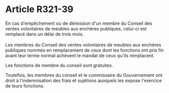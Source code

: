 # Article R321-39

<p>En cas d'empêchement ou de démission d'un membre du Conseil des ventes volontaires de meubles aux enchères publiques, celui-ci est remplacé dans un délai de trois mois.<br/><br/> Les membres du Conseil des ventes volontaires de meubles aux enchères publiques nommés en remplacement de ceux dont les fonctions ont pris fin avant leur terme normal achèvent le mandat de ceux qu'ils remplacent.</p><p>Les fonctions de membre du conseil sont gratuites.</p><p>Toutefois, les membres du conseil et le commissaire du Gouvernement ont droit à l'indemnisation des frais et sujétions auxquels les expose l'exercice de leurs fonctions.</p>